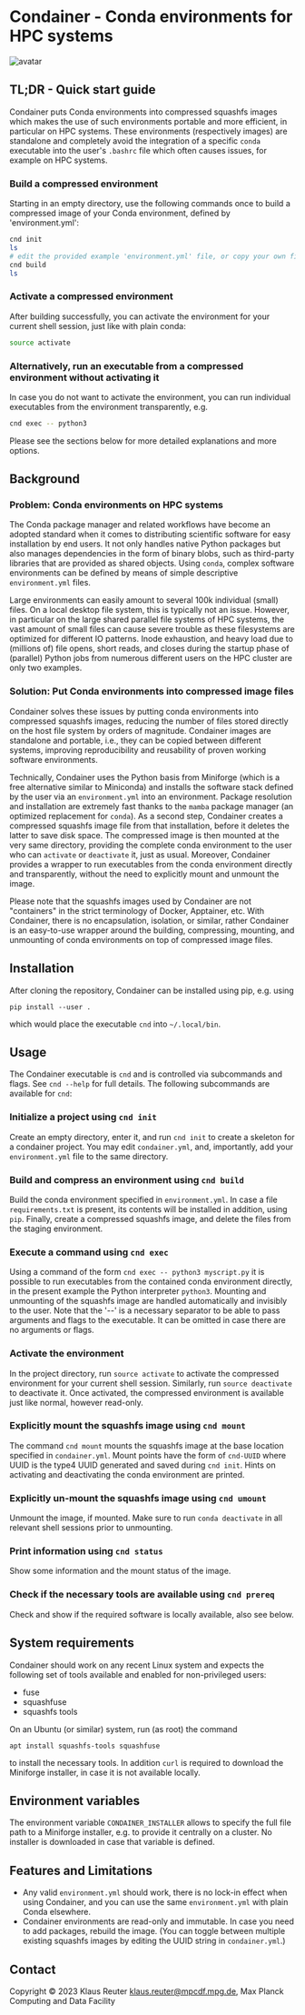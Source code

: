 # Condainer - Conda environments for HPC systems

![avatar](./fig/condainer_small.jpg)

## TL;DR - Quick start guide

Condainer puts Conda environments into compressed squashfs images which makes
the use of such environments portable and more efficient, in particular on HPC
systems.  These environments (respectively images) are standalone and completely
avoid the integration of a specific `conda` executable into the user's `.bashrc`
file which often causes issues, for example on HPC systems.

### Build a compressed environment

Starting in an empty directory, use the following commands once to build a compressed image of your Conda environment, defined by 'environment.yml':

```bash
cnd init
ls
# edit the provided example 'environment.yml' file, or copy your own file here, before running
cnd build
ls
```

### Activate a compressed environment

After building successfully, you can activate the environment for your current shell session, just like with plain conda:

```bash
source activate
```

### Alternatively, run an executable from a compressed environment without activating it

In case you do not want to activate the environment, you can run individual executables from the environment transparently, e.g.

```bash
cnd exec -- python3
```

Please see the sections below for more detailed explanations and more options.

## Background

### Problem: Conda environments on HPC systems

The Conda package manager and related workflows have become an
adopted standard when it comes to distributing scientific software
for easy installation by end users. It not only handles native
Python packages but also manages dependencies in the form of
binary blobs, such as third-party libraries that are provided as
shared objects. Using `conda`, complex software environments can
be defined by means of simple descriptive `environment.yml` files.

Large environments can easily amount to several 100k individual
(small) files. On a local desktop file system, this is typically not
an issue.  However, in particular on the large shared parallel file
systems of HPC systems, the vast amount of small files can cause
severe trouble as these filesystems are optimized for different IO
patterns. Inode exhaustion, and heavy load due to (millions of) file
opens, short reads, and closes during the startup phase of
(parallel) Python jobs from numerous different users on the HPC
cluster are only two examples.

### Solution: Put Conda environments into compressed image files

Condainer solves these issues by putting conda environments into
compressed squashfs images, reducing the number of files
stored directly on the host file system by orders of magnitude.
Condainer images are standalone and portable, i.e., they can be
copied between different systems, improving reproducibility
and reusability of proven working software environments.

Technically, Condainer uses the Python basis from Miniforge
(which is a free alternative similar to Miniconda) and installs the
software stack defined by the user via an `environment.yml` into an environment.
Package resolution and installation are extremely fast thanks to the
`mamba` package manager (an optimized replacement for `conda`).
As a second step, Condainer creates a compressed squashfs image file
from that installation, before it deletes the latter to save disk
space. The compressed image is then mounted at the very same
directory, providing the complete conda environment to
the user who can `activate` or `deactivate` it, just as usual. Moreover,
Condainer provides a wrapper to run executables from the
conda environment directly and transparently, without the need to
explicitly mount and unmount the image.

Please note that the squashfs images used by Condainer are not "containers"
in the strict terminology of Docker, Apptainer, etc. With Condainer,
there is no encapsulation, isolation, or similar, rather Condainer
is an easy-to-use wrapper around the building, compressing,
mounting, and unmounting of conda environments on top of compressed
image files.

## Installation

After cloning the repository, Condainer can be installed using pip, e.g. using

`pip install --user .`

which would place the executable `cnd` into `~/.local/bin`.

## Usage

The Condainer executable is `cnd` and is controlled via subcommands and flags.
See `cnd --help` for full details.
The following subcommands are available for `cnd`:

### Initialize a project using `cnd init`

Create an empty directory, enter it, and run `cnd init` to
create a skeleton for a condainer project. You may edit
`condainer.yml`, and, importantly, add your `environment.yml` file
to the same directory.

### Build and compress an environment using `cnd build`

Build the conda environment specified in `environment.yml`.  In case
a file `requirements.txt` is present, its contents will be installed
in addition, using `pip`.  Finally, create a compressed
squashfs image, and delete the files from the staging environment.

### Execute a command using `cnd exec`

Using a command of the form `cnd exec -- python3 myscript.py`
it is possible to run executables from the contained conda
environment directly, in the present example the Python interpreter
`python3`.  Mounting and unmounting of the squashfs image are
handled automatically and invisibly to the user.  Note that the '--'
is a necessary separator to be able to pass arguments and flags to
the executable.  It can be omitted in case there are no arguments or
flags.

### Activate the environment

In the project directory, run `source activate` to activate the
compressed environment for your current shell session.  Similarly,
run `source deactivate` to deactivate it.
Once activated, the compressed environment is available just like
normal, however read-only.

### Explicitly mount the squashfs image using `cnd mount`

The command `cnd mount` mounts the squashfs image at the base
location specified in `condainer.yml`. Mount points have the form of
`cnd-UUID` where UUID is the type4 UUID generated and saved
during `cnd init`. Hints on activating and deactivating the
conda environment are printed.

### Explicitly un-mount the squashfs image using `cnd umount`

Unmount the image, if mounted. Make sure to run `conda deactivate`
in all relevant shell sessions prior to unmounting.

### Print information using `cnd status`

Show some information and the mount status of the image.

### Check if the necessary tools are available using `cnd prereq`

Check and show if the required software is locally available, also see
below.

## System requirements

Condainer should work on any recent Linux system and expects the following set
of tools available and enabled for non-privileged users:

* fuse
* squashfuse
* squashfs tools

On an Ubuntu (or similar) system, run (as root) the command

`apt install squashfs-tools squashfuse`

to install the necessary tools. In addition `curl` is required to download
the Miniforge installer, in case it is not available locally.

## Environment variables

The environment variable `CONDAINER_INSTALLER` allows to specify the full file
path to a Miniforge installer, e.g. to provide it centrally on a cluster.
No installer is downloaded in case that variable is defined.

## Features and Limitations

* Any valid `environment.yml` should work, there is no lock-in effect when using Condainer, and you can use the same `environment.yml` with plain Conda elsewhere.
* Condainer environments are read-only and immutable. In case you need to add packages, rebuild the image. (You can toggle between multiple existing squashfs images by editing the UUID string in `condainer.yml`.)

## Contact

Copyright © 2023 Klaus Reuter <klaus.reuter@mpcdf.mpg.de>, Max Planck Computing and Data Facility
